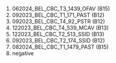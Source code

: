 1. 062024_BEL_CBC_T3_1439_OFAV (B15)
2. 092023_BEL_CBC_T1_171_PAST (B12)
3. 092023_BEL_CBC_T4_92_PSTR (B12)
4. 122023_BEL_CBC_T4_539_MCAV (B13)
5. 122023_BEL_CBC_T2_513_SSID (B13)
6. 092023_BEL_CBC_T2_174_SSID (B12)
7. 082024_BEL_CBC_T1_1479_PAST (B15)
8. negative